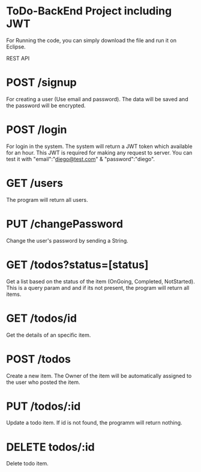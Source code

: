 # ToDo-BackEnd Project including JWT

For Running the code, you can simply download the file and run it on Eclipse.

REST API

# POST /signup
For creating a user (Use email and password). The data will be saved and the password will be encrypted.

# POST /login
For login in the system. The system will return a JWT token which available for an hour. This JWT is required for making any request to server.
You can test it with "email":"diego@test.com" & "password":"diego".

# GET /users
The program will return all users.

# PUT /changePassword
Change the user's password by sending a String.

# GET /todos?status=[status]
Get a list based on the status of the item (OnGoing, Completed, NotStarted). This is a query param and and if its not present, the program will return all items.

# GET /todos/id
Get the details of an specific item.

# POST /todos
Create a new item. The Owner of the item will be automatically assigned to the user who posted the item.

# PUT /todos/:id
Update a todo item. If id is not found, the programm will return nothing. 

# DELETE todos/:id
Delete todo item.

